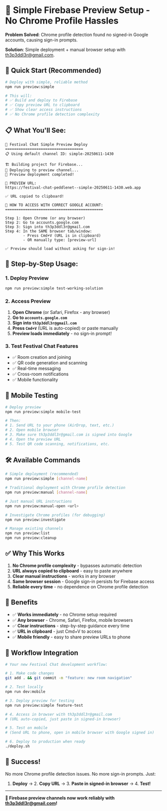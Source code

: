 # 🎪 Simple Firebase Preview Setup - No Chrome Profile Hassles

**Problem Solved**: Chrome profile detection found no signed-in Google accounts, causing sign-in prompts.

**Solution**: Simple deployment + manual browser setup with th3p3ddl3r@gmail.com.

## 🚀 **Quick Start (Recommended)**

```bash
# Deploy with simple, reliable method
npm run preview:simple

# This will:
# ✅ Build and deploy to Firebase
# ✅ Copy preview URL to clipboard
# ✅ Show clear access instructions
# ✅ No Chrome profile detection complexity
```

## 📋 **What You'll See:**

```
🎪 Festival Chat Simple Preview Deploy
===================================
📋 Using default channel ID: simple-20250611-1430

🏗️ Building project for Firebase...
🚀 Deploying to preview channel...
🎉 Preview deployment completed!

🔗 PREVIEW URL:
https://festival-chat-peddlenet--simple-20250611-1430.web.app

✅ URL copied to clipboard!

🔐 HOW TO ACCESS WITH CORRECT GOOGLE ACCOUNT:
============================================

Step 1: Open Chrome (or any browser)
Step 2: Go to accounts.google.com
Step 3: Sign into th3p3ddl3r@gmail.com
Step 4: In the SAME browser tab/window:
        - Press Cmd+V (URL is in clipboard)
        - OR manually type: [preview-url]

✅ Preview should load without asking for sign-in!
```

## 🎯 **Step-by-Step Usage:**

### **1. Deploy Preview**
```bash
npm run preview:simple test-working-solution
```

### **2. Access Preview**
1. **Open Chrome** (or Safari, Firefox - any browser)
2. **Go to `accounts.google.com`**
3. **Sign into `th3p3ddl3r@gmail.com`**
4. **Press `Cmd+V`** (URL is auto-copied) or paste manually
5. **Preview loads immediately** - no sign-in prompt!

### **3. Test Festival Chat Features**
- ✅ Room creation and joining
- ✅ QR code generation and scanning
- ✅ Real-time messaging
- ✅ Cross-room notifications
- ✅ Mobile functionality

## 📱 **Mobile Testing**

```bash
# Deploy preview
npm run preview:simple mobile-test

# Then:
# 1. Send URL to your phone (AirDrop, text, etc.)
# 2. Open mobile browser
# 3. Make sure th3p3ddl3r@gmail.com is signed into Google
# 4. Open the preview URL
# 5. Test QR code scanning, notifications, etc.
```

## 🛠️ **Available Commands**

```bash
# Simple deployment (recommended)
npm run preview:simple [channel-name]

# Traditional deployment with Chrome profile detection
npm run preview:manual [channel-name]

# Just manual URL instructions
npm run preview:manual-open <url>

# Investigate Chrome profiles (for debugging)
npm run preview:investigate

# Manage existing channels
npm run preview:list
npm run preview:cleanup
```

## ✅ **Why This Works**

1. **No Chrome profile complexity** - bypasses automatic detection
2. **URL always copied to clipboard** - easy to paste anywhere
3. **Clear manual instructions** - works in any browser
4. **Same browser session** - Google sign-in persists for Firebase access
5. **Reliable every time** - no dependence on Chrome profile detection

## 🎪 **Benefits**

- ✅ **Works immediately** - no Chrome setup required
- ✅ **Any browser** - Chrome, Safari, Firefox, mobile browsers
- ✅ **Clear instructions** - step-by-step guidance every time
- ✅ **URL in clipboard** - just Cmd+V to access
- ✅ **Mobile friendly** - easy to share preview URLs to phone

## 🔄 **Workflow Integration**

```bash
# Your new Festival Chat development workflow:

# 1. Make code changes
git add . && git commit -m "feature: new room navigation"

# 2. Test locally
npm run dev:mobile

# 3. Deploy preview for testing
npm run preview:simple feature-test

# 4. Access in browser with th3p3ddl3r@gmail.com
# (URL auto-copied, just paste in signed-in browser)

# 5. Test on mobile
# (Send URL to phone, open in mobile browser with Google signed in)

# 6. Deploy to production when ready
./deploy.sh
```

## 🎯 **Success!**

No more Chrome profile detection issues. No more sign-in prompts. Just:
1. **Deploy** → 2. **Copy URL** → 3. **Paste in signed-in browser** → 4. **Test!**

---

**🎪 Firebase preview channels now work reliably with th3p3ddl3r@gmail.com!**
